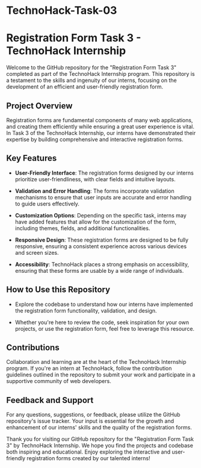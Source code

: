 # TechnoHack-Task-03
# Registration Form Task 3 - TechnoHack Internship

Welcome to the GitHub repository for the "Registration Form Task 3" completed as part of the TechnoHack Internship program. This repository is a testament to the skills and ingenuity of our interns, focusing on the development of an efficient and user-friendly registration form.

## Project Overview

Registration forms are fundamental components of many web applications, and creating them efficiently while ensuring a great user experience is vital. In Task 3 of the TechnoHack Internship, our interns have demonstrated their expertise by building comprehensive and interactive registration forms.

## Key Features

- **User-Friendly Interface**: The registration forms designed by our interns prioritize user-friendliness, with clear fields and intuitive layouts.

- **Validation and Error Handling**: The forms incorporate validation mechanisms to ensure that user inputs are accurate and error handling to guide users effectively.

- **Customization Options**: Depending on the specific task, interns may have added features that allow for the customization of the form, including themes, fields, and additional functionalities.

- **Responsive Design**: These registration forms are designed to be fully responsive, ensuring a consistent experience across various devices and screen sizes.

- **Accessibility**: TechnoHack places a strong emphasis on accessibility, ensuring that these forms are usable by a wide range of individuals.

## How to Use this Repository

- Explore the codebase to understand how our interns have implemented the registration form functionality, validation, and design.

- Whether you're here to review the code, seek inspiration for your own projects, or use the registration form, feel free to leverage this resource.

## Contributions

Collaboration and learning are at the heart of the TechnoHack Internship program. If you're an intern at TechnoHack, follow the contribution guidelines outlined in the repository to submit your work and participate in a supportive community of web developers.

## Feedback and Support

For any questions, suggestions, or feedback, please utilize the GitHub repository's issue tracker. Your input is essential for the growth and enhancement of our interns' skills and the quality of the registration forms.

Thank you for visiting our GitHub repository for the "Registration Form Task 3" by TechnoHack Internship. We hope you find the projects and codebase both inspiring and educational. Enjoy exploring the interactive and user-friendly registration forms created by our talented interns!

